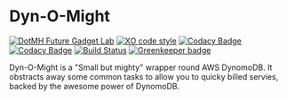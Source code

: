 Dyn-O-Might
===========
[![DotMH Future Gadget Lab](https://img.shields.io/badge/DotMH-Future%20Gadget%20Lab-red.svg?style=flat-square)](https://www.dotmh.io)
[![XO code style](https://img.shields.io/badge/code_style-XO-5ed9c7.svg)](https://github.com/xojs/xo)
[![Codacy Badge](https://api.codacy.com/project/badge/Grade/0d61d8d487524ed98cb6bf18d3db8b57)](https://www.codacy.com?utm_source=github.com&amp;utm_medium=referral&amp;utm_content=dotmh/dynomight&amp;utm_campaign=Badge_Grade)
[![Codacy Badge](https://api.codacy.com/project/badge/Coverage/0d61d8d487524ed98cb6bf18d3db8b57)](https://www.codacy.com?utm_source=github.com&utm_medium=referral&utm_content=dotmh/dynomight&utm_campaign=Badge_Coverage)
[![Build Status](https://semaphoreci.com/api/v1/projects/1b6ec428-e2c7-45ef-b144-acf910092b2d/2598338/badge.svg)](https://semaphoreci.com/dotmh/dyn-o-might) [![Greenkeeper badge](https://badges.greenkeeper.io/dotmh/dyn-o-might.svg?token=df0c7c3f1a9ddef01b0b07a1d49c6df06337f9c0864d118fd184287724f5c1b8&ts=1568120907264)](https://greenkeeper.io/)

Dyn-O-Might is a "Small but mighty" wrapper round AWS DynomoDB. It obstracts away some common tasks to allow you to 
quicky billed servies, backed by the awesome power of DynomoDB. 